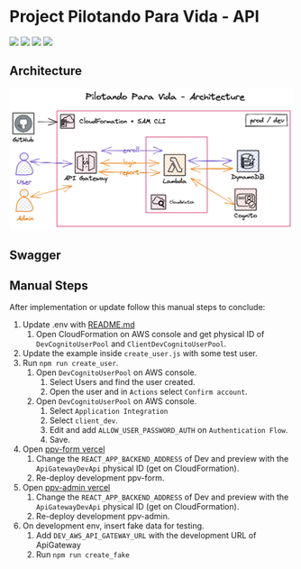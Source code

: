 # Project Pilotando Para Vida - API

[![](https://img.shields.io/badge/Amazon_AWS-232F3E?style=for-the-badge&logo=amazon-aws&labelColor=white&logoColor=yellow&color=yellow)](https://aws.amazon.com/)
[![](https://img.shields.io/badge/serverless-layers?style=for-the-badge&logo=serverless&labelColor=white&color=red&)](https://www.serverless.com/) 
[![](https://img.shields.io/badge/Python-3776AB?style=for-the-badge&logo=python&labelColor=white)](https://www.python.org/)
[![](https://img.shields.io/badge/JavaScript-232F3E?style=for-the-badge&logo=javascript&labelColor=white&color=yellow)](https://www.python.org/)

## Architecture

[![Architecture](./doc/ppv-arch.png)](https://excalidraw.com/#json=Ct5O1g_AMBce80oEvxMt7,gkoBvAhNA2bdQsAXS-nq7w)


## Swagger


## Manual Steps

After implementation or update follow this manual steps to conclude:

1. Update .env with [README.md](node-js/README.md)
    1. Open CloudFormation on AWS console and get physical ID of `DevCognitoUserPool` and `ClientDevCognitoUserPool`.
1. Update the example inside `create_user.js` with some test user.
1. Run `npm run create_user`.
    1. Open `DevCognitoUserPool` on AWS console.
        1. Select Users and find the user created.
        1. Open the user and in `Actions` select `Confirm account`.
    1. Open `DevCognitoUserPool` on AWS console.
        1. Select `Application Integration`
        1. Select `client_dev`.
        1. Edit and add `ALLOW_USER_PASSWORD_AUTH` on `Authentication Flow`.
        1. Save.
1. Open [ppv-form vercel](https://vercel.com/cavalodeaco/ppv-form/settings/environment-variables)
    1. Change the `REACT_APP_BACKEND_ADDRESS` of Dev and preview with the `ApiGatewayDevApi` physical ID (get on CloudFormation).
    1. Re-deploy development ppv-form.
1. Open [ppv-admin vercel](https://vercel.com/cavalodeaco/ppv-admin/settings/environment-variables)
    1. Change the `REACT_APP_BACKEND_ADDRESS` of Dev and preview with the `ApiGatewayDevApi` physical ID (get on CloudFormation).
    1. Re-deploy development ppv-admin.
1. On development env, insert fake data for testing.
    1. Add `DEV_AWS_API_GATEWAY_URL` with the development URL of ApiGateway
    1. Run `npm run create_fake`